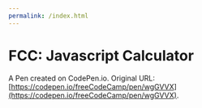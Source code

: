 ```yaml
---
permalink: /index.html
---
```

# FCC: Javascript Calculator 

A Pen created on CodePen.io. Original URL: [https://codepen.io/freeCodeCamp/pen/wgGVVX](https://codepen.io/freeCodeCamp/pen/wgGVVX).


